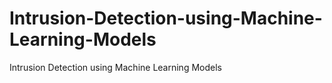 # Intrusion-Detection-using-Machine-Learning-Models
Intrusion Detection using Machine Learning Models

